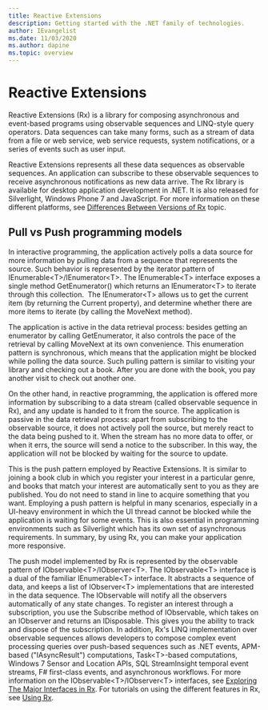```yaml
---
title: Reactive Extensions
description: Getting started with the .NET family of technologies.
author: IEvangelist
ms.date: 11/03/2020
ms.author: dapine
ms.topic: overview
---
```


# Reactive Extensions

Reactive Extensions (Rx) is a library for composing asynchronous and event-based programs using observable sequences and LINQ-style query operators. Data sequences can take many forms, such as a stream of data from a file or web service, web service requests, system notifications, or a series of events such as user input.

Reactive Extensions represents all these data sequences as observable sequences. An application can subscribe to these observable sequences to receive asynchronous notifications as new data arrive. The Rx library is available for desktop application development in .NET. It is also released for Silverlight, Windows Phone 7 and JavaScript. For more information on these different platforms, see [Differences Between Versions of Rx](hh242987\(v=vs.103\).md) topic.

## Pull vs Push programming models

In interactive programming, the application actively polls a data source for more information by pulling data from a sequence that represents the source. Such behavior is represented by the iterator pattern of IEnumerable\<T\>/IEnumerator\<T\>. The IEnumerable\<T\> interface exposes a single method GetEnumerator() which returns an IEnumerator\<T\> to iterate through this collection.  The IEnumerator\<T\> allows us to get the current item (by returning the Current property), and determine whether there are more items to iterate (by calling the MoveNext method). 

The application is active in the data retrieval process: besides getting an enumerator by calling GetEnumerator, it also controls the pace of the retrieval by calling MoveNext at its own convenience. This enumeration pattern is synchronous, which means that the application might be blocked while polling the data source. Such pulling pattern is similar to visiting your library and checking out a book. After you are done with the book, you pay another visit to check out another one.

On the other hand, in reactive programming, the application is offered more information by subscribing to a data stream (called observable sequence in Rx), and any update is handed to it from the source. The application is passive in the data retrieval process: apart from subscribing to the observable source, it does not actively poll the source, but merely react to the data being pushed to it. When the stream has no more data to offer, or when it errs, the source will send a notice to the subscriber. In this way, the application will not be blocked by waiting for the source to update.

This is the push pattern employed by Reactive Extensions. It is similar to joining a book club in which you register your interest in a particular genre, and books that match your interest are automatically sent to you as they are published. You do not need to stand in line to acquire something that you want. Employing a push pattern is helpful in many scenarios, especially in a UI-heavy environment in which the UI thread cannot be blocked while the application is waiting for some events. This is also essential in programming environments such as Silverlight which has its own set of asynchronous requirements. In summary, by using Rx, you can make your application more responsive.

The push model implemented by Rx is represented by the observable pattern of IObservable\<T\>/IObserver\<T\>. The IObservable\<T\> interface is a dual of the familiar IEnumerable\<T\> interface. It abstracts a sequence of data, and keeps a list of IObserver\<T\> implementations that are interested in the data sequence. The IObservable will notify all the observers automatically of any state changes. To register an interest through a subscription, you use the Subscribe method of IObservable, which takes on an IObserver and returns an IDisposable. This gives you the ability to track and dispose of the subscription. In addition, Rx's LINQ implementation over observable sequences allows developers to compose complex event processing queries over push-based sequences such as .NET events, APM-based ("IAsyncResult") computations, Task\<T\>-based computations, Windows 7 Sensor and Location APIs, SQL StreamInsight temporal event streams, F\# first-class events, and asynchronous workflows. For more information on the IObservable\<T\>/IObserver\<T\> interfaces, see [Exploring The Major Interfaces in Rx](hh242974\(v=vs.103\).md). For tutorials on using the different features in Rx, see [Using Rx](hh242981\(v=vs.103\).md).
